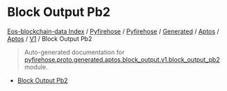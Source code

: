 # Block Output Pb2

[Eos-blockchain-data Index](../../../../../../README.md#eos-blockchain-data-index) /
[Pyfirehose](../../../../../index.md#pyfirehose) /
[Pyfirehose](../../../../../index.md#pyfirehose) /
[Generated](../../../index.md#generated) /
[Aptos](../../index.md#aptos) /
[Aptos](../../index.md#aptos) /
[V1](./index.md#v1) /
Block Output Pb2

> Auto-generated documentation for [pyfirehose.proto.generated.aptos.block_output.v1.block_output_pb2](https://github.com/Krow10/eos-blockchain-data/blob/main/pyfirehose/proto/generated/aptos/block_output/v1/block_output_pb2.py) module.

- [Block Output Pb2](#block-output-pb2)
